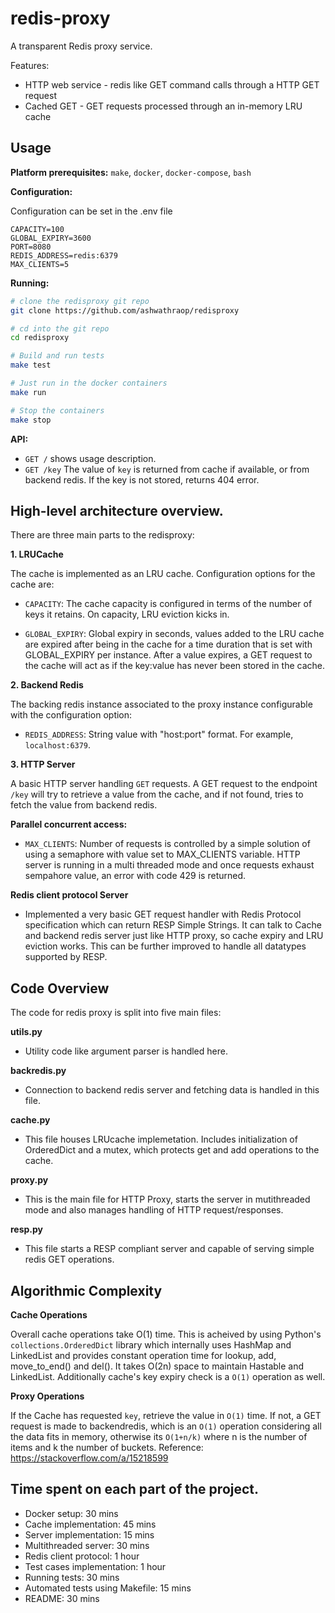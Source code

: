 # redis-proxy
A transparent Redis proxy service.

Features:
- HTTP web service - redis like GET command calls through a HTTP GET request
- Cached GET - GET requests processed through an in-memory LRU cache

## Usage

**Platform prerequisites:** `make`, `docker`, `docker-compose`, `bash`

**Configuration:** 

Configuration can be set in the .env file

```
CAPACITY=100
GLOBAL_EXPIRY=3600
PORT=8080
REDIS_ADDRESS=redis:6379
MAX_CLIENTS=5
```

**Running:**

```bash
# clone the redisproxy git repo
git clone https://github.com/ashwathraop/redisproxy

# cd into the git repo
cd redisproxy

# Build and run tests
make test

# Just run in the docker containers
make run

# Stop the containers
make stop
```
 
**API:**

- `GET /` shows usage description.
- `GET /key` The value of `key` is returned from cache if available, or from backend redis. If the key is not stored, returns 404 error.

## High-level architecture overview.

There are three main parts to the redisproxy:

**1. LRUCache**

The cache is implemented as an LRU cache. Configuration options for the cache are:

- `CAPACITY`: The cache capacity is configured in terms of the number of keys it retains. On capacity, LRU eviction kicks in. 

- `GLOBAL_EXPIRY`: Global expiry in seconds, values added to the LRU cache are expired after being in the cache for a time duration that is set with GLOBAL_EXPIRY per instance. After a value expires, a GET request to the cache will act as if the key:value has never been stored in the cache.
  
**2. Backend Redis**

The backing redis instance associated to the proxy instance configurable with the configuration option:

- `REDIS_ADDRESS`: String value with "host:port" format. For example, `localhost:6379`.

**3. HTTP Server**

A basic HTTP server handling `GET` requests. A GET request to the endpoint `/key` will try to retrieve a value from the cache, and if not found, tries to fetch the value from backend redis. 


**Parallel concurrent access:** 
- `MAX_CLIENTS`: Number of requests is controlled by a simple solution of using a semaphore with value set to MAX_CLIENTS variable. HTTP server is running in a multi threaded mode and once requests exhaust sempahore value, an error with code 429 is returned.

**Redis client protocol Server**
- Implemented a very basic GET request handler with Redis Protocol specification which can return RESP Simple Strings. It can talk to Cache and backend redis server just like HTTP proxy, so cache expiry and LRU eviction works. This can be further improved to handle all datatypes supported by RESP.
## Code Overview

The code for redis proxy is split into five main files:

**utils.py**
- Utility code like argument parser is handled here.

**backredis.py**
- Connection to backend redis server and fetching data is handled in this file.

**cache.py**
- This file houses LRUcache implemetation. Includes initialization of OrderedDict and a mutex, which protects get and add operations to the cache.

**proxy.py**
- This is the main file for HTTP Proxy, starts the server in mutithreaded mode and also manages handling of HTTP request/responses.

**resp.py**
- This file starts a RESP compliant server and capable of serving simple redis GET operations.

## Algorithmic Complexity

**Cache Operations**

Overall cache operations take O(1) time. This is acheived by using Python's `collections.OrderedDict` library which internally uses HashMap and LinkedList and provides constant operation time for lookup, add, move_to_end() and del(). It takes O(2n) space to maintain Hastable and LinkedList. Additionally cache's key expiry check is a `O(1)` operation as well.

**Proxy Operations**

If the Cache has requested `key`, retrieve the value in `O(1)` time. If not, a GET request is made to backendredis, which is an `O(1)` operation considering all the data fits in memory, otherwise its `O(1+n/k)` where n is the number of items and k the number of buckets. Reference: https://stackoverflow.com/a/15218599

## Time spent on each part of the project.
- Docker setup: 30 mins
- Cache implementation: 45 mins
- Server implementation: 15 mins
- Multithreaded server: 30 mins
- Redis client protocol: 1 hour
- Test cases implementation: 1 hour
- Running tests: 30 mins
- Automated tests using Makefile: 15 mins
- README: 30 mins